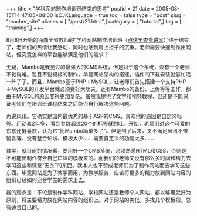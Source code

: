 +++
title = "学科网站制作培训班结束的思考"
postid = 21
date = 2005-08-15T14:47:05+08:00
isCJKLanguage = true
toc = false
type = "post"
slug = "teacher_site"
aliases = [ "/post/21.html",]
category = [ "tutorial",]
tag = [ "training",]
+++


8月8日开始的面向全省教师的“学科网站制作培训班（[点这里查看讲义](http://cai.mediasky.cn/index.php?option=com_content&task=view&id=53&Itemid=13 "学科网站设计与制作培训班 讲义在线阅读")）”终于结束了，老师们的热情让我感动，同时也感到肩上担子的沉重。老师需要快速制作出网站，但究竟怎样的平台能够满足他们的需求？

无疑，Mambo是我见过的最强大的CMS系统，但是对于这个系统，没有一个老师不觉得难。暂且不说模板的制作，单是网站架构的搭建，插件的下载安装就够忙活一阵子了。而且，Mambo基于PHP＋MySQL，让老师们首先搭建一个支持PHP＋MySQL的开发平台就必须费好大功夫。还有Mambo的备份、上传等等工作，都由于MySQL的原因变得更加复杂。虽然我提供了文字和视频教程，但还是不能保证老师们在培训班课程结束之后能否自行解决这些问题。

再说风讯。它确实是国内最优秀的基于ASP的CMS。喜欢他的原因是自定义标签。用动易2年多，看到参数超过20个的标签就想吐。开始，老师们对这个可爱的东东还挺喜欢，认为它“比Mambo简单多了”。但是到了后来，又不满足风讯不带留言簿、没有整合论坛、模板太少.......需要自定义的功能太多......

其实，就目前的情况看，要用好一个CMS系统，必须熟悉HTML和CSS，否则是不可能出制作符合自己口味的模板来的。而我们的老师又没有那么多时间和精力去学习这些和课堂“无关”的东西。我本人也不赞成老师们为了制作网站而去学习这些东西。毕竟网站是为了教学而用，为教学服务，应该将更多的精力放到网站内容的组织已经如何迎合学生的需求上去。

我的观点是：不论是制作学科网站、学校网站还是教师个人网站，都以够用就好为原则，将主要精力放在网站内容的组织上。对于网站的美化，多找几个模板把，总有适合自己的。

